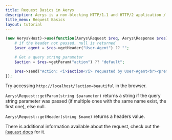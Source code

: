 ```yaml
---
title: Request Basics in Aerys
description: Aerys is a non-blocking HTTP/1.1 and HTTP/2 application / websocket / static file server.
title_menu: Request Basics
layout: tutorial
---
```


```php
(new Aerys\Host)->use(function(Aerys\Request $req, Aerys\Response $res) {
	# if the header not passed, null is returned
	$user_agent = $res->getHeader("User-Agent") ?? "";

	# Get a query string parameter
	$action = $res->getParam("action") ?? "default";

	$res->send("Action: <i>$action</i> requested by User-Agent<br><pre>$user_agent</pre>");
});
```

Try accessing `http://localhost/?action=beautiful` in the browser.

`Aerys\Request::getParam(string $parameter)` returns a string if the query string parameter was passed (if multiple ones with the same name exist, the first one), else null.

`Aerys\Request::getHeader(string $name)` returns a headers value.

There is additional information available about the request, check out the [`Request` docs](../classes/request.html) for it.
